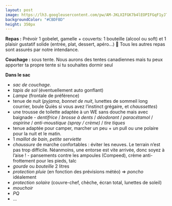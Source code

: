 ```yaml
---
layout: post
image: https://lh3.googleusercontent.com/pw/AM-JKLXIFGK7b4lEOPIFGqF1yJTfi7zBJwLOg1VHIC1-rbNMYQk2v11slsS-vAfs8LDjpcN73cXDP7JYfpLnRMOHVte0hBXDPgzHSd0Pxsw80CvOGjvFiUlR54KEgZVCRqzlu5_6NhU5EfDNv6a69mMPt50=w1652-h1101-no?authuser=0
backgroundColor: "#CBDFBD"
height: 350px
---
```


**Repas :**
Prévoir 1 gobelet, gamelle + couverts:
1 bouteille (alcool ou soft) et 1 plaisir gustatif solide (entrée, plat, dessert, apéro…)
 Tous les autres repas sont assurés par notre intendance.

**Couchage :**
sous tente. Nous aurons des tentes canadiennes mais tu peux apporter ta propre tente si
tu souhaites dormir seul

**Dans le sac**
- *sac de couchage*.
- *tapis de sol* (éventuellement auto gonflant)
- *Lampe* (frontale de préférence)
- tenue de nuit (*pyjama*, *bonnet de nuit*, lunettes de sommeil long courrier, boule Quiès si vous avez
l’instinct grégaire, et *chaussettes*)
- une trousse de toilette adaptée à un WE sans douche mais avec baignade - *dentifrice* / *brosse à dents* / *déodorant* / *paracétamol* / *aspirine* / *anti-moustique (spray / crème)* / *tire tiques*
- tenue adaptée pour camper, marcher un peu + un pull ou une polaire pour la nuit et le matin.
- 1 *maillot de bain*, *petite serviette*
- *chaussure* de marche confortables : éviter les neuves. Le terrain n’est pas trop difficile. Néanmoins,
une entorse est vite arrivée, donc soyez à l’aise ! - pansements contre les ampoules (Compeed), crème anti-frottement pour les pieds, talc
- *gourde* ou *bouteille* 2 litres
- *protection pluie* (en fonction des prévisions météo) =&gt; *poncho* idéalement
- *protection solaire* (couvre-chef, chèche, écran total, lunettes de soleil)
- *mouchoir*
- *PQ*
- ...